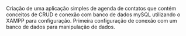 Criação de uma aplicação simples de agenda de contatos que contém conceitos de CRUD e conexão com banco de dados mySQL utilizando o XAMPP para configuração. Primeira configuração de conexão com um banco de dados para manipulação de dados.